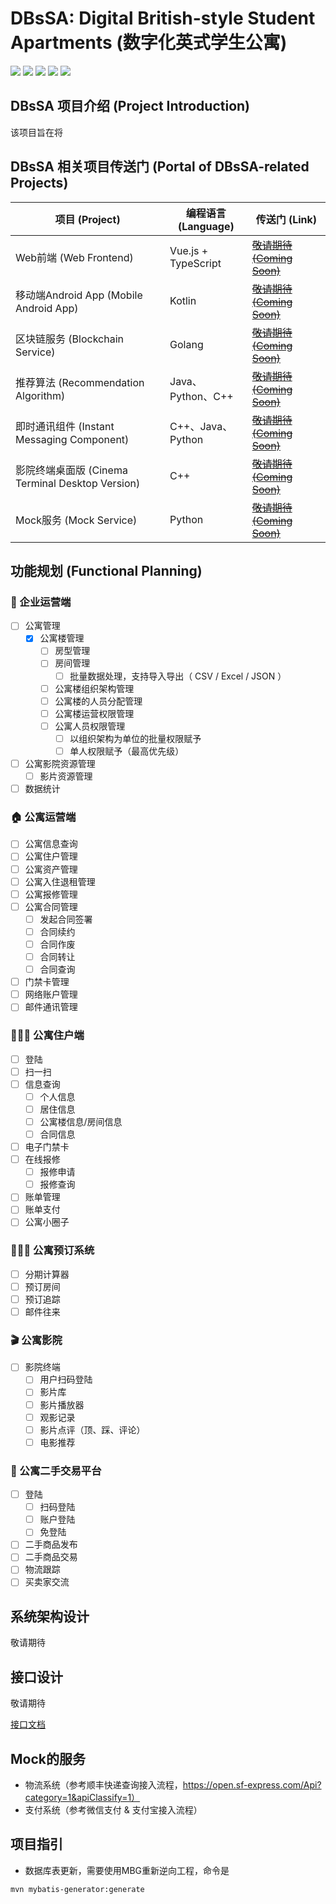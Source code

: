 # DBsSA: Digital British-style Student Apartments (数字化英式学生公寓)

![](https://img.shields.io/badge/language-Java-orange.svg)
![](https://img.shields.io/badge/backend_frame-Spring_Boot-6db33f.svg)
![](https://img.shields.io/badge/ORM-MyBatis-red.svg)
![](https://img.shields.io/badge/deploy-Docker-blue.svg)
![](https://img.shields.io/badge/license-Apache_2.0-green.svg)

## DBsSA 项目介绍 (Project Introduction)

该项目旨在将

## DBsSA 相关项目传送门 (Portal of DBsSA-related Projects)

| 项目 (Project) | 编程语言 (Language) | 传送门 (Link) |
| --- | --- | --- |
| Web前端 (Web Frontend) | Vue.js + TypeScript | [~~敬请期待 (Coming Soon)~~]() |
| 移动端Android App (Mobile Android App) | Kotlin | [~~敬请期待 (Coming Soon)~~]() |
| 区块链服务 (Blockchain Service) | Golang | [~~敬请期待 (Coming Soon)~~]() |
| 推荐算法 (Recommendation Algorithm) | Java、Python、C++ | [~~敬请期待 (Coming Soon)~~]() |
| 即时通讯组件 (Instant Messaging Component) | C++、Java、Python | [~~敬请期待 (Coming Soon)~~]() |
| 影院终端桌面版 (Cinema Terminal Desktop Version) | C++ | [~~敬请期待 (Coming Soon)~~]() |
| Mock服务 (Mock Service) | Python | [~~敬请期待 (Coming Soon)~~]() |

## 功能规划 (Functional Planning)

### 🏢 企业运营端

- [ ] 公寓管理
    - [x] 公寓楼管理
        - [ ] 房型管理
        - [ ] 房间管理
            - [ ] 批量数据处理，支持导入导出（ CSV / Excel / JSON ）
        - [ ] 公寓楼组织架构管理
        - [ ] 公寓楼的人员分配管理
        - [ ] 公寓楼运营权限管理
        - [ ] 公寓人员权限管理
            - [ ] 以组织架构为单位的批量权限赋予
            - [ ] 单人权限赋予（最高优先级）
- [ ] 公寓影院资源管理
    - [ ] 影片资源管理
- [ ] 数据统计

### 🏠 公寓运营端

- [ ] 公寓信息查询
- [ ] 公寓住户管理
- [ ] 公寓资产管理
- [ ] 公寓入住退租管理
- [ ] 公寓报修管理
- [ ] 公寓合同管理
    - [ ] 发起合同签署
    - [ ] 合同续约
    - [ ] 合同作废
    - [ ] 合同转让
    - [ ] 合同查询
- [ ] 门禁卡管理
- [ ] 网络账户管理
- [ ] 邮件通讯管理

### 👨🏻‍🎓 公寓住户端

- [ ] 登陆
- [ ] 扫一扫
- [ ] 信息查询
    - [ ] 个人信息
    - [ ] 居住信息
    - [ ] 公寓楼信息/房间信息
    - [ ] 合同信息
- [ ] 电子门禁卡
- [ ] 在线报修
    - [ ] 报修申请
    - [ ] 报修查询
- [ ] 账单管理
- [ ] 账单支付
- [ ] 公寓小圈子

### 🧑🏻‍💻 公寓预订系统

- [ ] 分期计算器
- [ ] 预订房间
- [ ] 预订追踪
- [ ] 邮件往来

### 🎬 公寓影院

- [ ] 影院终端
    - [ ] 用户扫码登陆
    - [ ] 影片库
    - [ ] 影片播放器
    - [ ] 观影记录
    - [ ] 影片点评（顶、踩、评论）
    - [ ] 电影推荐

### 🏬 公寓二手交易平台

- [ ] 登陆
    - [ ] 扫码登陆
    - [ ] 账户登陆
    - [ ] 免登陆
- [ ] 二手商品发布
- [ ] 二手商品交易
- [ ] 物流跟踪
- [ ] 买卖家交流

## 系统架构设计

敬请期待

## 接口设计

敬请期待

[接口文档](docs/api/README.md)

## Mock的服务

* 物流系统（参考顺丰快递查询接入流程，https://open.sf-express.com/Api?category=1&apiClassify=1）
* 支付系统（参考微信支付 & 支付宝接入流程）

## 项目指引

* 数据库表更新，需要使用MBG重新逆向工程，命令是

```bash
mvn mybatis-generator:generate
```